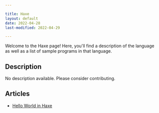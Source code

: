 ```yaml
---

title: Haxe
layout: default
date: 2022-04-28
last-modified: 2022-04-29

---
```


Welcome to the Haxe page! Here, you'll find a description of the language as well as a list of sample programs in that language.

## Description

No description available. Please consider contributing.

## Articles

- [Hello World in Haxe](https://sampleprograms.io/projects/hello-world/haxe)